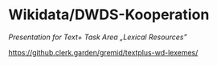 # Wikidata/DWDS-Kooperation

_Presentation for Text+ Task Area „Lexical Resources”_

https://github.clerk.garden/gremid/textplus-wd-lexemes/
